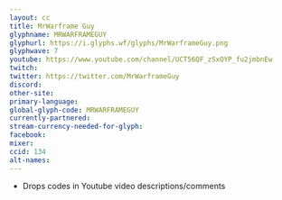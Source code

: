 ```yaml
---
layout: cc
title: MrWarframe Guy
glyphname: MRWARFRAMEGUY
glyphurl: https://i.glyphs.wf/glyphs/MrWarframeGuy.png
glyphwave: 7
youtube: https://www.youtube.com/channel/UCT56QF_zSxOYP_fu2jmbnEw
twitch: 
twitter: https://twitter.com/MrWarframeGuy
discord: 
other-site: 
primary-language: 
global-glyph-code: MRWARFRAMEGUY
currently-partnered: 
stream-currency-needed-for-glyph: 
facebook: 
mixer: 
ccid: 134
alt-names: 
---
```

* Drops codes in Youtube video descriptions/comments
